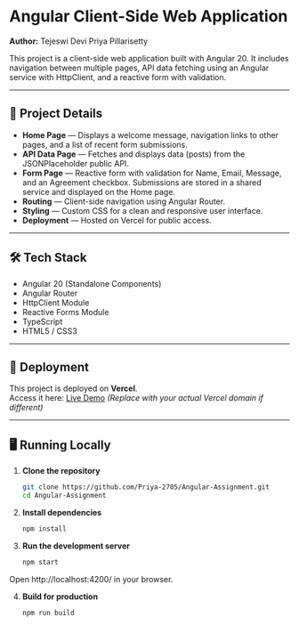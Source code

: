 # Angular Client-Side Web Application

**Author:** Tejeswi Devi Priya Pillarisetty  

This project is a client-side web application built with Angular 20. It includes navigation between multiple pages, API data fetching using an Angular service with HttpClient, and a reactive form with validation.

---

## 📌 Project Details

- **Home Page** — Displays a welcome message, navigation links to other pages, and a list of recent form submissions.
- **API Data Page** — Fetches and displays data (posts) from the JSONPlaceholder public API.
- **Form Page** — Reactive form with validation for Name, Email, Message, and an Agreement checkbox. Submissions are stored in a shared service and displayed on the Home page.
- **Routing** — Client-side navigation using Angular Router.
- **Styling** — Custom CSS for a clean and responsive user interface.
- **Deployment** — Hosted on Vercel for public access.

---

## 🛠 Tech Stack

- Angular 20 (Standalone Components)
- Angular Router
- HttpClient Module
- Reactive Forms Module
- TypeScript
- HTML5 / CSS3

---

## 🚀 Deployment

This project is deployed on **Vercel**.  
Access it here: [Live Demo](https://angular-assignment-livid.vercel.app/) *(Replace with your actual Vercel domain if different)*

---

## 🖥 Running Locally

1. **Clone the repository**
   ```bash
   git clone https://github.com/Priya-2705/Angular-Assignment.git
   cd Angular-Assignment

2. **Install dependencies**
   ```bash
   npm install

3. **Run the development server**
   ```bash
   npm start

Open http://localhost:4200/ in your browser.

4. **Build for production**
   ```bash
   npm run build
